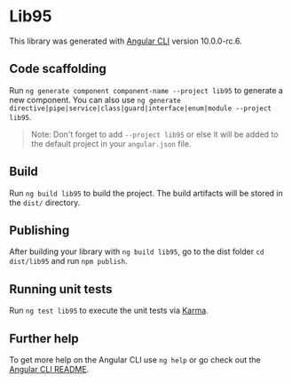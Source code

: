 # Lib95

This library was generated with [Angular CLI](https://github.com/angular/angular-cli) version 10.0.0-rc.6.

## Code scaffolding

Run `ng generate component component-name --project lib95` to generate a new component. You can also use `ng generate directive|pipe|service|class|guard|interface|enum|module --project lib95`.
> Note: Don't forget to add `--project lib95` or else it will be added to the default project in your `angular.json` file. 

## Build

Run `ng build lib95` to build the project. The build artifacts will be stored in the `dist/` directory.

## Publishing

After building your library with `ng build lib95`, go to the dist folder `cd dist/lib95` and run `npm publish`.

## Running unit tests

Run `ng test lib95` to execute the unit tests via [Karma](https://karma-runner.github.io).

## Further help

To get more help on the Angular CLI use `ng help` or go check out the [Angular CLI README](https://github.com/angular/angular-cli/blob/master/README.md).
